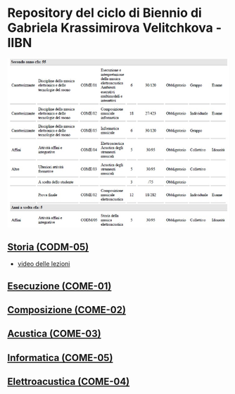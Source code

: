 # Repository del ciclo di Biennio di Gabriela Krassimirova Velitchkova - IIBN

<img src="https://github.com/Velitch/BN_Musica_Elettronica/blob/main/IIBN/Programma%20di%20studio/programma_di_studio_II_BN.jpg" width="1000">


## [Storia (CODM-05)](https://github.com/Velitch/BN_Musica_Elettronica/tree/main/IIBN)

- [video delle lezioni](https://docs.google.com/spreadsheets/d/1u79cLFGaezfqla0tYWivf2Pw1BbEixb71PCU-84xoAo/edit#gid=0)


## [Esecuzione (COME-01)]()


## [Composizione (COME-02)]()


## [Acustica (COME-03)]()


## [Informatica (COME-05)]()


## [Elettroacustica (COME-04)]()

